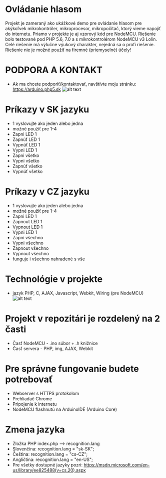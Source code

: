 # Ovládanie hlasom 
Projekt je zameraný ako ukážkové demo pre ovládanie hlasom pre akýkoľvek mikrokontróler, mikroprocesor, mikropočítač, ktorý vieme napojiť do internetu. Priamo v projekte je aj vzorový kód pre NodeMCU. Riešenie bolo testované pod PHP 5.6, 7.0 a s mikrokontrolérom NodeMCU v3 Lolin. Celé riešenie má výlučne výukový charakter, nejedná sa o profi riešenie. Riešenie nie je možné použiť na firemné (priemyselné) účely!

# PODPORA A KONTAKT
* Ak ma chcete podporiť/kontaktovať, navštívte moju stránku: https://arduino.php5.sk
![alt text](https://researchautism.org/wp-content/uploads/2016/03/interface-donate-hand-graphic-icon.png)

# Príkazy v SK jazyku
* 1 vyslovujte ako jeden alebo jedna
* možné použiť pre 1-4
* Zapni LED 1
* Zapnúť LED 1 
* Vypnúť LED 1
* Vypni LED 1
* Zapni všetko
* Vypni  všetko
* Zapnúť všetko
* Vypnúť všetko
# Príkazy v CZ jazyku
* 1 vyslovujte ako jeden alebo jedna
* možné použiť pre 1-4
* Zapni LED 1
* Zapnout LED 1 
* Vypnout LED 1
* Vypni LED 1
* Zapni všechno
* Vypni všechno
* Zapnout všechno
* Vypnout všechno
* funguje i všechno nahradené s vše

# Technológie v projekte
* jazyk PHP, C, AJAX, Javascript, Webkit, Wiring (pre NodeMCU)
![alt text](http://www.veramate.com/Content/images/VeraMate/voice-control.png)

# Projekt v repozitári je rozdelený na 2 časti
* Časť NodeMCU - .ino súbor + .h knižnice
* Časť servera - PHP, img, AJAX, Webkit

# Pre správne fungovanie budete potrebovať
* Webserver s HTTPS protokolom
* Prehliadač Chrome
* Pripojenie k internetu
* NodeMCU flashnutú na ArduinoIDE (Arduino Core)

# Zmena jazyka 
* Zložka PHP index.php --> recognition.lang
* Slovenčina: recognition.lang = "sk-SK";
* Čeština:  recognition.lang = "cs-CZ";
* Angličtina: recognition.lang = "en-US";
* Pre všetky dostupné jazyky pozri: https://msdn.microsoft.com/en-us/library/ee825488(v=cs.20).aspx

